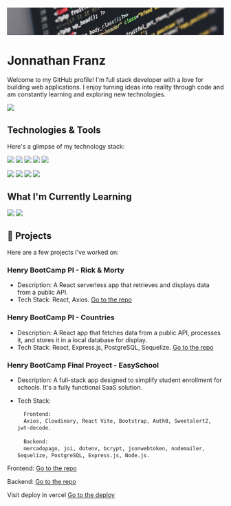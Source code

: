 <div align="center">
  <p>
  <a href="https://www.linkedin.com/in/jonnathan-franz-b3619b2b0/">
    <img src="https://raw.githubusercontent.com/jFranzBel/jFranzBel/main/backgroundt.JPG"/>
  </a>
</p>
</div>

# Jonnathan Franz

Welcome to my GitHub profile! I'm full stack developer with a love for building web applications. I enjoy turning ideas into reality through code and am constantly learning and exploring new technologies.
<p>
  <a href="https://www.linkedin.com/in/jonnathan-franz-b3619b2b0/">
    <img src="https://img.shields.io/badge/linkedin-%230077B5.svg?&style=for-the-badge&logo=linkedin&logoColor=white"/>
  </a>
</p>

## Technologies & Tools

Here's a glimpse of my technology stack:

<p>
  <img src="https://img.shields.io/badge/html5%20-%23e34f26.svg?&style=for-the-badge&logo=html5&logoColor=white"/>
  <img src="https://img.shields.io/badge/css3%20-%231572B6.svg?&style=for-the-badge&logo=css3&logoColor=white"/>
  <img src="https://img.shields.io/badge/javascript%20-%23F7DF1E.svg?&style=for-the-badge&logo=javascript&logoColor=white"/>
  <img src="https://img.shields.io/badge/react%20-%2361DAFB.svg?&style=for-the-badge&logo=react&logoColor=white"/>
  <img src="https://img.shields.io/badge/nextjs%20-%23764ABC.svg?&style=for-the-badge&logo=nextjs&logoColor=white"/>
</p>
<p>
  <img src="https://img.shields.io/badge/node.js%20-%23339933.svg?&style=for-the-badge&logo=node.js&logoColor=white"/>
  <img src="https://img.shields.io/badge/express%20-%23339933.svg?&style=for-the-badge&logo=express&logoColor=white"/>
  <img src="https://img.shields.io/badge/postgresql%20-%2358aa50.svg?&style=for-the-badge&logo=postgresql&logoColor=white"/>
  <img src="https://img.shields.io/badge/git%20-%23F05133.svg?&style=for-the-badge&logo=git&logoColor=white"/>
</p>

##  What I'm Currently Learning

<p>
  <img src="https://img.shields.io/static/v1?style=for-the-badge&message=TypeScript&color=3178C6&logo=TypeScript&logoColor=FFFFFF&label="/>
  <img src="https://img.shields.io/badge/mongodb%20-%2358aa50.svg?&style=for-the-badge&logo=mongodb&logoColor=white"/>
</p>

## 🚀 Projects

Here are a few projects I've worked on:

 ### **Henry BootCamp PI - Rick & Morty**
   - Description: A React serverless app that retrieves and displays data from a public API.
   - Tech Stack: React, Axios.
<a href="https://github.com/jFranzBel/PI-Rick-Morty" target="_blank"> Go to the repo</a>

 ### **Henry BootCamp PI - Countries**
   - Description: A React app that fetches data from a public API, processes it, and stores it in a local database for display.
   - Tech Stack: React, Express.js, PostgreSQL, Sequelize.
<a href="https://github.com/jFranzBel/PI-Countries" target="_blank"> Go to the repo</a>

 ### **Henry BootCamp Final Proyect - EasySchool**
   - Description:  A full-stack app designed to simplify student enrollment for schools. It's a fully functional SaaS solution.
   - Tech Stack:

           Frontend:
           Axios, Cloudinary, React Vite, Bootstrap, Auth0, Sweetalert2, jwt-decode.
   
           Backend:
           mercadopago, joi, dotenv, bcrypt, jsonwebtoken, nodemailer, Sequelize, PostgreSQL, Express.js, Node.js.
   
   
   Frontend: <a href="https://github.com/jFranzBel/front" target="_blank"> Go to the repo</a>
   
   Backend: <a href="https://github.com/pfDevWorks/back" target="_blank"> Go to the repo</a>
   <br>
   
   Visit deploy in vercel  <a href="https://front-jfranzbel.vercel.app/" target="_blank"> Go to the deploy</a>

